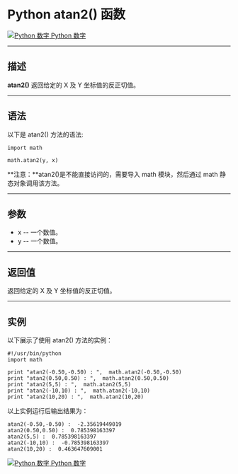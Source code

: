 Python atan2() 函数
=================

 [![Python 数字](../images/up.gif) Python 数字](python-numbers.html)

* * *

描述
--

**atan2()** 返回给定的 X 及 Y 坐标值的反正切值。

* * *

语法
--

以下是 atan2() 方法的语法:
```
import math

math.atan2(y, x)
```
**注意：**atan2()是不能直接访问的，需要导入 math 模块，然后通过 math 静态对象调用该方法。

* * *

参数
--

*   x -- 一个数值。
*   y -- 一个数值。

* * *

返回值
---

返回给定的 X 及 Y 坐标值的反正切值。

* * *

实例
--

以下展示了使用 atan2() 方法的实例：
```
#!/usr/bin/python
import math

print "atan2(-0.50,-0.50) : ",  math.atan2(-0.50,-0.50)
print "atan2(0.50,0.50) : ",  math.atan2(0.50,0.50)
print "atan2(5,5) : ",  math.atan2(5,5)
print "atan2(-10,10) : ",  math.atan2(-10,10)
print "atan2(10,20) : ",  math.atan2(10,20)
```
以上实例运行后输出结果为：
```
atan2(-0.50,-0.50) :  -2.35619449019
atan2(0.50,0.50) :  0.785398163397
atan2(5,5) :  0.785398163397
atan2(-10,10) :  -0.785398163397
atan2(10,20) :  0.463647609001
```
 [![Python 数字](../images/up.gif) Python 数字](python-numbers.html)